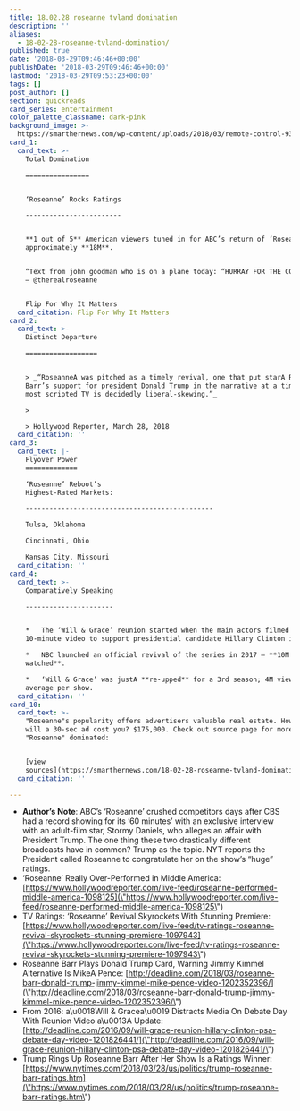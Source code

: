 ```yaml
---
title: 18.02.28 roseanne tvland domination
description: ''
aliases:
  - 18-02-28-roseanne-tvland-domination/
published: true
date: '2018-03-29T09:46:46+00:00'
publishDate: '2018-03-29T09:46:46+00:00'
lastmod: '2018-03-29T09:53:23+00:00'
tags: []
post_author: []
section: quickreads
card_series: entertainment
color_palette_classname: dark-pink
background_image: >-
  https://smarthernews.com/wp-content/uploads/2018/03/remote-control-932273_640.jpg
card_1:
  card_text: >-
    Total Domination

    ================


    ‘Roseanne’ Rocks Ratings

    ------------------------


    **1 out of 5** American viewers tuned in for ABC’s return of ‘Roseanne’ –
    approximately **18M**.


    “Text from john goodman who is on a plane today: “HURRAY FOR THE CONNORS!'”
    – @therealroseanne


    Flip For Why It Matters
  card_citation: Flip For Why It Matters
card_2:
  card_text: >-
    Distinct Departure

    ==================


    > _“RoseanneA was pitched as a timely revival, one that put starA RoseanneA
    Barr’s support for president Donald Trump in the narrative at a time when
    most scripted TV is decidedly liberal-skewing.”_

    > 

    > Hollywood Reporter, March 28, 2018
  card_citation: ''
card_3:
  card_text: |-
    Flyover Power
    =============

    ‘Roseanne’ Reboot’s  
    Highest-Rated Markets:  

    -----------------------------------------------

    Tulsa, Oklahoma

    Cincinnati, Ohio

    Kansas City, Missouri
  card_citation: ''
card_4:
  card_text: >-
    Comparatively Speaking

    ----------------------


    *   The ‘Will & Grace’ reunion started when the main actors filmed a
    10-minute video to support presidential candidate Hillary Clinton in 2016.

    *   NBC launched an official revival of the series in 2017 – **10M viewers
    watched**.

    *   ‘Will & Grace’ was justA **re-upped** for a 3rd season; 4M viewers on
    average per show.
  card_citation: ''
card_10:
  card_text: >-
    "Roseanne"s popularity offers advertisers valuable real estate. How much
    will a 30-sec ad cost you? $175,000. Check out source page for more on where
    "Roseanne" dominated:


    [view
    sources](https://smarthernews.com/18-02-28-roseanne-tvland-domination/)
  card_citation: ''

---
```

*   **Author’s Note**: ABC’s ‘Roseanne’ crushed competitors days after CBS had a record showing for its ’60 minutes’ with an exclusive interview with an adult-film star, Stormy Daniels, who alleges an affair with President Trump. The one thing these two drastically different broadcasts have in common? Trump as the topic. NYT reports the President called Roseanne to congratulate her on the show’s “huge” ratings.
*   ‘Roseanne’ Really Over-Performed in Middle America:  
    [https://www.hollywoodreporter.com/live-feed/roseanne-performed-middle-america-1098125](\"https://www.hollywoodreporter.com/live-feed/roseanne-performed-middle-america-1098125\")
*   TV Ratings: ‘Roseanne’ Revival Skyrockets With Stunning Premiere:  
    [https://www.hollywoodreporter.com/live-feed/tv-ratings-roseanne-revival-skyrockets-stunning-premiere-1097943](\"https://www.hollywoodreporter.com/live-feed/tv-ratings-roseanne-revival-skyrockets-stunning-premiere-1097943\")
*   Roseanne Barr Plays Donald Trump Card, Warning Jimmy Kimmel Alternative Is MikeA Pence: [http://deadline.com/2018/03/roseanne-barr-donald-trump-jimmy-kimmel-mike-pence-video-1202352396/](\"http://deadline.com/2018/03/roseanne-barr-donald-trump-jimmy-kimmel-mike-pence-video-1202352396/\")
*   From 2016: a\\u0018Will & Gracea\\u0019 Distracts Media On Debate Day With Reunion Video a\\u0013A Update:  
    [http://deadline.com/2016/09/will-grace-reunion-hillary-clinton-psa-debate-day-video-1201826441/](\"http://deadline.com/2016/09/will-grace-reunion-hillary-clinton-psa-debate-day-video-1201826441/\")
*   Trump Rings Up Roseanne Barr After Her Show Is a Ratings Winner: [https://www.nytimes.com/2018/03/28/us/politics/trump-roseanne-barr-ratings.htm](\"https://www.nytimes.com/2018/03/28/us/politics/trump-roseanne-barr-ratings.htm\")